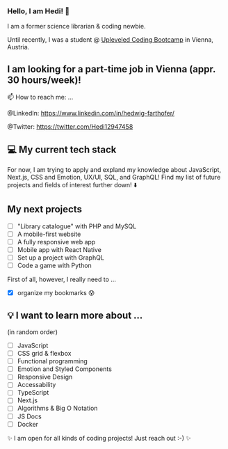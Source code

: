 ### Hello, I am Hedi! 👋

I am a former science librarian & coding newbie.  

Until recently, I was a student @ [Upleveled Coding Bootcamp](https://upleveled.io/) in Vienna, Austria. 

## I am looking for a part-time job in Vienna (appr. 30 hours/week)! 

📫 How to reach me: ...

@LinkedIn: https://www.linkedin.com/in/hedwig-farthofer/

@Twitter: https://twitter.com/Hedi12947458



## 💻 My current tech stack 

For now, I am trying to apply and expland my knowledge about JavaScript, Next.js, CSS and Emotion,
UX/UI, SQL, and GraphQL! Find my list of future projects and fields of interest further down! ⬇️


## My next projects 

- [ ] "Library catalogue" with PHP and MySQL
- [ ] A mobile-first website 
- [ ] A fully responsive web app
- [ ] Mobile app with React Native
- [ ] Set up a project with GraphQL
- [ ] Code a game with Python

First of all, however, I really need to ...

- [x] organize my bookmarks 😰

## 💡 I want to learn more about ...

(in random order)

- [ ] JavaScript
- [ ] CSS grid & flexbox
- [ ] Functional programming
- [ ] Emotion and Styled Components
- [ ] Responsive Design
- [ ] Accessability 
- [ ] TypeScript
- [ ] Next.js
- [ ] Algorithms & Big O Notation
- [ ] JS Docs
- [ ] Docker

✨ I am open for all kinds of coding projects! Just reach out :-) ✨ 
